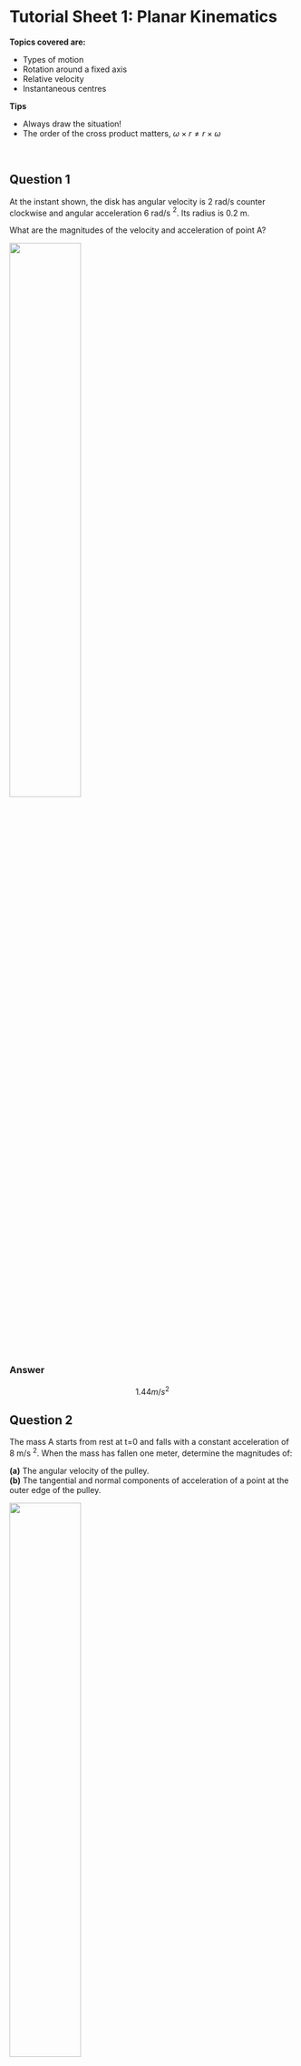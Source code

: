 <script type="text/x-mathjax-config">
  MathJax.Hub.Config({
    tex2jax: {
      inlineMath: [ ['$','$'], ["\\(","\\)"] ],
      processEscapes: true
    }
  });
</script>

<script type="text/javascript" async
  src="https://cdnjs.cloudflare.com/ajax/libs/mathjax/2.7.5/MathJax.js?config=TeX-MML-AM_CHTML">
</script>
<script type="text/javascript" src="tutorialSheetScripts.js"> </script>
<link rel="stylesheet" type="text/css" media="all" href="styles.css">


# Tutorial Sheet 1: Planar Kinematics

**Topics covered are:**
- Types of motion
- Rotation around a fixed axis
- Relative velocity
- Instantaneous centres

**Tips**
- Always draw the situation! 
- The order of the cross product matters, $\omega\times r \neq r\times\omega$

<br>

## Question 1 

At the instant shown, the disk has angular velocity is 2 rad/s counter clockwise and angular acceleration 6 rad/s $^2$. Its radius is 0.2 m. 

What are the magnitudes of the velocity and acceleration of point A?

<img src = "figs\01_planar_kinematics\Q1.jpg" width="50%"> <br>


### Answer

$$1.44m/s^2 $$

## Question 2

The mass A starts from rest at t=0 and falls with a constant acceleration of 8 m/s $^2$. When the mass has fallen one meter, determine the magnitudes of: 

**(a)** The angular velocity of the pulley. <br>
**(b)** The tangential and normal components of acceleration of a point at the outer edge of the pulley.

<img src = "figs\01_planar_kinematics\Q2.jpg" width="50%"> <br>

### Answer

**(a)** 

$$ 40 rad/s $$

**(b)** 

$$ 8m/s^2 $$

## Question 3

**(a)**  If the bicycle’s 120 mm radius sprocket  wheel rotates through one revolution, through how many revolutions does the 45 mm gear turn? <br>
**(b)** If the angular velocity of the sprocket wheel is 1 rad/s, what is the
 angular velocity of the gear?

<img src = "figs\01_planar_kinematics\Q3.jpg" width="50%"> <br>

### Answer

**(a)** 

$$ x=2.67 \text{ revs} $$ 

**(b)** 

$$ 2.67 rad/s $$ 

## Question 4

The disk is rotating about the origin with a constant clockwise angular velocity of 100 rpm. Determine the 𝑥 and 𝑦 components of velocity of points 𝐴 and 𝐵 (in cm/s).

<img src = "figs\01_planar_kinematics\Q4.jpg" width="50%"> <br>

### Answer

$$ v_B=-167.55j  cm/s $$

## Question 5

The bar is moving in the x–y plane and is rotating in the counterclockwise direction. The magnitude of the velocity of point A relative to point B is 8 m/s, and the velocity of point A relative to the origin is 0. Relative to a nonrotating reference frame with origin A, what is the 

**(a)** Angular velocity of the bar. <br>
**(b)**  Velocity of B relative to the reference frame in vector form.

<img src = "figs\01_planar_kinematics\Q5.jpg" width="50%"> <br>

### Answer

**(a)** 

$$ 4 rad/s $$

**(b)** 

$$ -4i + 6.93j$$ 

## Question 6

The bar is rotating in the counterclockwise direction with angular velocity ω. The magnitude of the velocity of point A relative to point B is 6 m/s. Determine the velocity of point B (relative to the origin).

<img src = "figs\01_planar_kinematics\Q6.jpg" width="50%"> <br>

### Answer

$$ v_B = 1.2i+2.4j \text{ m/s} $$

## Question 7

The helicopter is in planar motion in  the x–y plane. At the instant shown, the position of its center of mass, G, is x=2m, y=2.5m, and its velocity is $v_G=12i+4j$ (m/s). The position of point T, where the tail rotor is mounted, is x= −3.5m, y=4.5m. The helicopter’s angular velocity is 0.2 rad/s clockwise. What is the velocity of point T?

<img src = "figs\01_planar_kinematics\Q7.jpg" width="50%"> <br>

### Answer

$$ 12.4i+5.1j \text{ m/s}  $$

## Question 8

At the instant shown, the piston’s velocity is $v_C = −14i$ m/s. What is the angular velocity of the crank AB, which rotates around A?

<img src = "figs\01_planar_kinematics\Q8.jpg" width="50%"> <br>

### Answer

$$ \omega_{BA}=218 \text{ rad/s} $$

## Question 9

Points A and B of the 2 m bar slide on the plane surfaces. Point B is moving to the right at 3 m/s. What is the velocity of the midpoint G of the bar?

<img src = "figs\01_planar_kinematics\Q9.jpg" width="50%"> <br>

### Answer

$$ 1.5i- 0.547j \text{ m/s}$$

## Question 10

Bar AB rotates in the counterclockwise direction at 6 rad/s. Determine the angular velocity of bar BD and the velocity of point D.

<img src = "figs\01_planar_kinematics\Q10.jpg" width="50%"> <br>

### Answer

$$ v_D=6.4i-1.28j $$

## Question 11

The horizontal member ADE supporting the scoop is stationary. If the link BD is rotating in the clockwise direction at 1 rad/s,what is the angular velocity of the scoop?

<img src = "figs\01_planar_kinematics\Q11.jpg" width="50%"> <br>

### Answer

$$ \omega_{CE}=-1.47 \text{ rad/s} $$


## Question 12

The velocity of point O of the bat is $v_O$ =−1.83i− 4.27j m/s, and the bat rotates about the z axis with a counterclockwise angular velocity of 4 rad/s. What are the x and y coordinates of the bat’s instantaneous center?

<img src = "figs\01_planar_kinematics\Q12.jpg" width="50%"> <br>

### Answer

$$ (1.07,-0.46) \text{ m}$$

## Question 13
Points A and B of the 1m bar slide on the plane surfaces. The velocity of B is $v_B$ = 2i m/s.

**(a)** What are the coordinates of the instantaneous center of the bar? <br>
**(b)** Use the instantaneous center to determine the velocity at A.

<img src = "figs\01_planar_kinematics\Q9.jpg" width="50%"> <br>

### Answer

**(a)** 

$$ (0.34, 0.94) m$$

**(b)** 

$$ -0.724j \text{ m/s} $$

<br><br>

